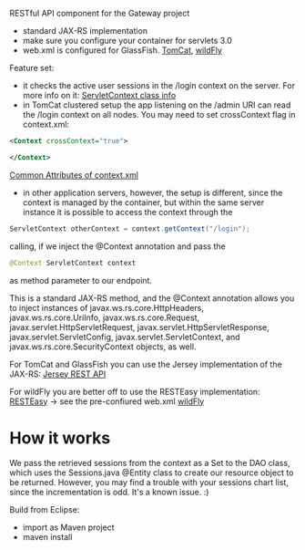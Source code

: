 RESTful API component for the Gateway project

- standard JAX-RS implementation 
- make sure you configure your container for servlets 3.0
- web.xml is configured for GlassFish. [TomCat](https://github.com/igeorge0902/Gateway/tree/update/API/src/main/webapp/WEB-INF), [wildFly](https://github.com/igeorge0902/Gateway/tree/update/API/wildFly)

Feature set:
- it checks the active user sessions in the /login context on the server. 
For more info on it: [ServletContext class info](https://tomcat.apache.org/tomcat-9.0-doc/servletapi/javax/servlet/ServletContext.html)
- in TomCat clustered setup the app listening on the /admin URI can read the /login context on all nodes. You may need to set crossContext flag in context.xml:

```xml
<Context crossContext="true">     

</Context>
```

[Common Attributes of context.xml](https://examples.javacodegeeks.com/enterprise-java/tomcat/tomcat-context-xml-configuration-example/)

- in other application servers, however, the setup is different, since the context is managed by the container, but within the same server instance it is possible to access the context through the 

```java
ServletContext otherContext = context.getContext("/login");
```
calling, if we inject the @Context annotation and pass the 

```java
@Context ServletContext context
```
as method parameter to our endpoint.

This is a standard JAX-RS method, and the @Context annotation allows you to inject instances of javax.ws.rs.core.HttpHeaders, javax.ws.rs.core.UriInfo, javax.ws.rs.core.Request, javax.servlet.HttpServletRequest, javax.servlet.HttpServletResponse, javax.servlet.ServletConfig, javax.servlet.ServletContext, and javax.ws.rs.core.SecurityContext objects, as well.

For TomCat and GlassFish you can use the Jersey implementation of the JAX-RS:
[Jersey REST API](https://jersey.java.net/documentation/latest/jaxrs-resources.html#d0e2822)

For wildFly you are better off to use the RESTEasy implementation:
[RESTEasy](https://docs.jboss.org/resteasy/2.0.0.GA/userguide/html_single/#_Context)
-> see the pre-confiured web.xml [wildFly](https://github.com/igeorge0902/Gateway/blob/master/API/wildFly/web.xml)

# How it works
We pass the retrieved sessions from the context as a Set to the DAO class, which uses the Sessions.java @Entity class to create our resource object to be returned. However, you may find a trouble with your sessions chart list, since the incrementation is odd. It's a known issue. :)  


Build from Eclipse:
- import as Maven project
- maven install
